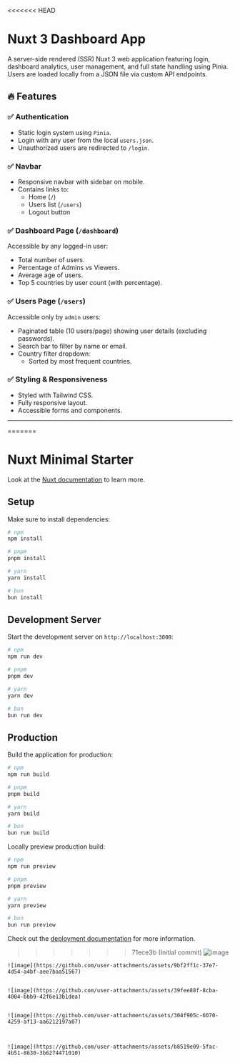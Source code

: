 <<<<<<< HEAD

# Nuxt 3 Dashboard App

A server-side rendered (SSR) Nuxt 3 web application featuring login, dashboard analytics, user management, and full state handling using Pinia. Users are loaded locally from a JSON file via custom API endpoints.

## 🔥 Features

### ✅ Authentication
- Static login system using `Pinia`.
- Login with any user from the local `users.json`.
- Unauthorized users are redirected to `/login`.

### ✅ Navbar
- Responsive navbar with sidebar on mobile.
- Contains links to:
  - Home (`/`)
  - Users list (`/users`)
  - Logout button

### ✅ Dashboard Page (`/dashboard`)
Accessible by any logged-in user:
- Total number of users.
- Percentage of Admins vs Viewers.
- Average age of users.
- Top 5 countries by user count (with percentage).

### ✅ Users Page (`/users`)
Accessible only by `admin` users:
- Paginated table (10 users/page) showing user details (excluding passwords).
- Search bar to filter by name or email.
- Country filter dropdown:
  - Sorted by most frequent countries.

### ✅ Styling & Responsiveness
- Styled with Tailwind CSS.
- Fully responsive layout.
- Accessible forms and components.

---
=======
# Nuxt Minimal Starter

Look at the [Nuxt documentation](https://nuxt.com/docs/getting-started/introduction) to learn more.

## Setup

Make sure to install dependencies:

```bash
# npm
npm install

# pnpm
pnpm install

# yarn
yarn install

# bun
bun install
```

## Development Server

Start the development server on `http://localhost:3000`:

```bash
# npm
npm run dev

# pnpm
pnpm dev

# yarn
yarn dev

# bun
bun run dev
```

## Production

Build the application for production:

```bash
# npm
npm run build

# pnpm
pnpm build

# yarn
yarn build

# bun
bun run build
```

Locally preview production build:

```bash
# npm
npm run preview

# pnpm
pnpm preview

# yarn
yarn preview

# bun
bun run preview
```

Check out the [deployment documentation](https://nuxt.com/docs/getting-started/deployment) for more information.
>>>>>>> 71ece3b (Initial commit)
![image](https://github.com/user-attachments/assets/9bf2ff1c-37e7-4d54-a4bf-aee7baa51567)


```Home Page .
![image](https://github.com/user-attachments/assets/9bf2ff1c-37e7-4d54-a4bf-aee7baa51567)


```
```Login Page  .
![image](https://github.com/user-attachments/assets/39fee88f-8cba-4004-bbb9-42f6e13b1dea)


```
```Dashboard
![image](https://github.com/user-attachments/assets/304f905c-6070-4259-af13-aa6212197a07)


```
```Users

![image](https://github.com/user-attachments/assets/b8519e09-5fac-4b51-8630-3b6274471010)

```

